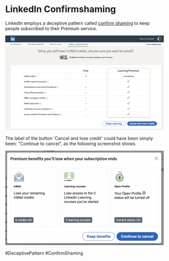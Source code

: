 # LinkedIn Confirmshaming

LinkedIn employs a deceptive pattern called [confirm shaming][1] to keep people subscribed to their Premium service.

![The screen with all benefits of the subscription listed](./assets/LI-1.png)

The label of the button 'Cancel and lose credit' could have been simply been: "Continue to cancel", as the following screenshot shows. 

![Modal window titled "Premium benefits you'll lose when your subscription ends". The buttons say "Keep benefits" and "Continue to cancel"](./assets/LI-2.png)


#DeceptivePattern #ConfirmShaming 


[1]: https://www.deceptive.design/types (Deceptive Patterns)